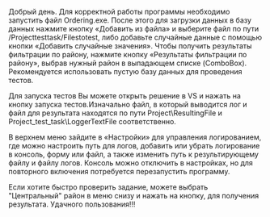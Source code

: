 Добрый день. Для корректной работы программы необходимо запустить файл Ordering.exe. После этого для загрузки данных в базу данных нажмите кнопку «Добавить из файла» и выберите файл по пути /Projecttesttask/Filestotest, либо добавьте случайные данные с помощью кнопки «Добавить случайные значения». Чтобы получить результаты фильтрации по району, нажмите кнопку «Результаты фильтрации по району», выбрав нужный район в выпадающем списке (ComboBox). Рекомендуется использовать пустую базу данных для проведения тестов.

Для запуска тестов Вы можете открыть решение в VS и нажать на кнопку запуска тестов.Изначально файл, в который выводится лог и файл для результата находятся по пути Project\ResultingFile и Project_test_task\LoggerTextFile соответственно.

В верхнем меню зайдите в «Настройки» для управления логированием, где можно настроить путь для логов, добавить или убрать логирование в консоль, форму или файл, а также изменить путь к результирующему файлу и файлу логов. Консоль можно отключить в настройках, но для повторного включения потребуется перезапустить программу.

Если хотите быстро проверить задание, можете выбрать "Центральный" район в меню снизу и нажать на кнопку, для получения результата.
Удачного пользования!!!
